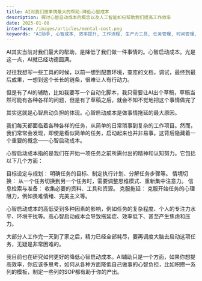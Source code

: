 ```yaml
---
title: AI对我们做事情最大的帮助-降低心智成本
description: 探讨心智启动成本的概念以及人工智能如何帮助我们提高工作效率
date: 2025-01-08
interface: /images/articles/mental-cost.png
keywords: "AI助手, 心智成本, 效率提升, 工作流程, 生产力工具, 任务管理, 时间管理, 认知负担"
---
```


AI其实当前对我们最大的帮助，是降低了我们做一件事情的。心智启动成本。光是这一点，AI就已经功德圆满。

过往我想写一些工具的时候，以前一想到配置环境，查库的文档，调试，最终到最后成果，一想到这个长长的链条，很难让人有行动力。

但是有了AI的辅助，比如我要写一个自动化脚本，我只需要让AI出个草稿，草稿当然可能有各种各样的问题，但是有了草稿之后，就会不知不觉地把这个事情做完了

其实这就是心智启动负担的体现。心智启动成本是做事情拖延的最大原因。

我们每天都面临着各种各样的任务，从简单的日常琐事到复杂的工作项目。然而，我们常常会发现，即使是看似简单的任务，启动起来也并非易事。这背后隐藏着一个重要的概念——心智启动成本。

心智启动成本指的是我们在开始一项任务之前所需付出的精神和认知努力。它包括以下几个方面：

目标设定与规划： 明确任务的目标、制定执行计划、分解任务步骤等。
情境切换： 从一个任务切换到另一个任务时，需要调整思维模式、重新集中注意力。
信息检索与准备： 收集必要的资料、工具和资源。
克服拖延： 克服开始任务的心理阻力，例如畏难情绪、完美主义等。

心智启动成本的高低受到多种因素的影响，例如任务的复杂程度、个人的专注力水平、环境干扰等。高心智启动成本会导致拖延症、效率低下、甚至产生焦虑和压力。

大部分人工作完一天到了家之后，精力已经全部耗尽，要再调度大脑去启动这项任务，无疑是非常困难的。

我目前也在研究如何更好的降低心智启动成本。AI辅助只是一个方面，如果你想提高效率，你应该多思考，如何从各种方面降低自己做事的心智负担，比如积攒一系列的模板，制定一些列的SOP都有助于你的产出。



 
